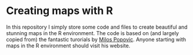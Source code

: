 # Creating maps with R

In this repository I simply store some code and files to create beautiful and stunning maps in the R environment.
The code is based on (and largely copied from) the fantastic turorials by [Milos Popovic](https://www.youtube.com/@milos-makes-maps).
Anyone starting with maps in the R environment should visit his website.
